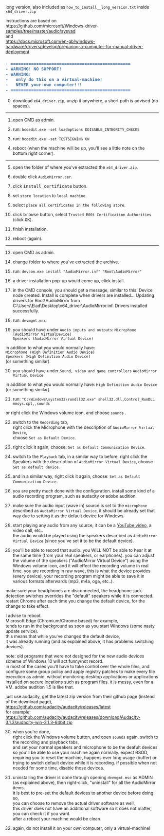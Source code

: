 long version, also included as `how_to_install__long_version.txt` inside `x64_driver.zip`


instructions are based on  
https://github.com/microsoft/Windows-driver-samples/tree/master/audio/sysvad  
and  
https://docs.microsoft.com/en-gb/windows-hardware/drivers/develop/preparing-a-computer-for-manual-driver-deployment  


<h3>

```diff
- ===============================================
- WARNING! NO SUPPORT!
- WARNING:
-   only do this on a virtual-machine!
-   NEVER your-own computer!!!
- ===============================================
```

</h3>

0. download `x64_driver.zip`, unzip it anywhere, a short path is advised (no spaces).

<hr/>

1. open CMD as admin.

2. run:
`bcdedit.exe -set loadoptions DDISABLE_INTEGRITY_CHECKS`

3. run:
`bcdedit.exe -set TESTSIGNING ON`

4. reboot (when the machine will be up, you'll see a little note on the bottom right corner).

<hr/>

5. open the folder of where you've extracted the `x64_driver.zip`.

6. double click `AudioMirror.cer`.

7. click <kbd>install certificate</kbd> button.

8. set `store location` to `local machine`.

9. select `place all certificates in the following store`.

10. click <kbd>browse</kbd> button, select `Trusted R00t Certification Authorities` (click <kbd>OK</kbd>).

11. finish installation.

12. reboot (again).

<hr/>

13. open CMD as admin.

14. change folder to where you've extracted the archive.

15. run:
`devcon.exe install "AudioMirror.inf" "Root\AudioMirror"`

16. a driver installation pop-up would come up, click install.

17. in the CMD console, you should get a message, similar to this:
Device node created. Install is complete when drivers are installed...
Updating drivers for Root\AudioMirror from C:\Users\Elad\Desktop\x64_driver\AudioMirror.inf.
Drivers installed successfully.

18. run:
`devmgmt.msc`

19. you should have under `Audio inputs and outputs`:
`Microphone (AudioMirror VirtualDevice)`  
`Speakers (AudioMirror Virtual Device)`  

in addition to what you would normally have:  
`Microphone (High Definition Audio Device)`  
`Speakers (High Definition Audio Device)`  
(or something similar).

20. you should have under `Sound, video and game controllers`
`AudioMirror Virtual Device`  

in addition to what you would normally have:
`High Definition Audio Device`
(or something similar).

21. run:
`"C:\Windows\system32\rundll32.exe" shell32.dll,Control_RunDLL mmsys.cpl,,sounds`

or right click the Windows volume icon, and choose `sounds` .

22. switch to the `Recording` tab,  
right click the Microphone with the description of `AudioMirror Virtual Device`,  
choose `Set as Default Device`.

23. right click it again, choose: `Set as Default Communication Device`.

24. switch to the `Playback` tab, in a similar way to before, right click the Speakers with the description of `AudioMirror Virtual Device`, choose `Set as default device`.

25. and in a similar way, right click it again, choose: `Set as Default Communication Device`.

26. you are pretty much done with the configuration. install some kind of a audio recording program, such as audacity or adobe audition.

27. make sure the audio input (wave in) source is set to the `microphone` described as `AudioMirror Virtual Device`, it should be already set that way due to setting it as the default device for Windows.

28. start playing any audio from any source, it can be a <a href="https://www.youtube.com/watch?v=dQw4w9WgXcQ">YouTube video</a>, a video call, etc..  
the audio would be played using the speakers described as `AudioMirror Virtual Device` (since you've set it to be the default device).

29. you'll be able to record that audio. 
you WILL NOT be able to hear it at the same time (from your real speakers, or earphones). 
you can adjust the volume of the speakers ("AudioMirror Virtual Device") using the Windows volume icon, 
and it will effect the recording volume in real time.
you are recording in raw wave, this is what the device provides (every device), 
your recording program might be able to save it in various formats afterwards (mp3, m4a, oga, etc..).  

make sure your headphones are disconnected, the headphone-jack detection switches overrides the "default" speakers while it is connected.  
restart Chrome after each time you change the default device, for the change to take effect.  

I advise to reboot.  
Microsoft Edge (Chromium/Chrome based) for example,  
tends to run in the background as soon as you start Windows (some nasty update service).  
this means that while you've changed the default device,  
it was already running (and as explained above, it has problems switching devices).

note: old programs that were not designed for the new audio devices scheme of Windows 10 will act funny/not record.  
in most of the cases you'll have to take control over the whole files, and configure some group policy and apply registry patches to make every file execution as admin, without monitoring desktop applications or applications installed on secure locations such as program files. it is messy, even for a VM. adobe audition 1.5 is like that.  

just use audacity, get the latest zip version from their github page (instead of the download page),  
https://github.com/audacity/audacity/releases/latest  
for example:  
https://github.com/audacity/audacity/releases/download/Audacity-3.1.3/audacity-win-3.1.3-64bit.zip  


30. when you're done,  
right click the Windows volume button, and open `sounds` again, switch to the recording and playback tabs,  
and set your normal speakers and microphone to be the deafult devices so you'll be able to use your machine again normally.
expect BSOD, requiring you to reset the machine, happens ever long usage (buffer) or trying to switch default device while it is recording. if possible when not needed for some time, disable those devices.  

31. uninstalling the driver is done through opening `devmgmt.msc` as ADMIN (as explained above), 
then right-click, "uninstall" for all the AudioMirror items.  
it is best to pre-set the default devices to another device before doing so,  
you can choose to remove the actual driver software as well,  
this driver does not have an additional software so it does not matter,  
you can check it if you want.  
after a reboot your machine would be clean.  

32. again, do not install it on your own computer, only a virtual-machine!

